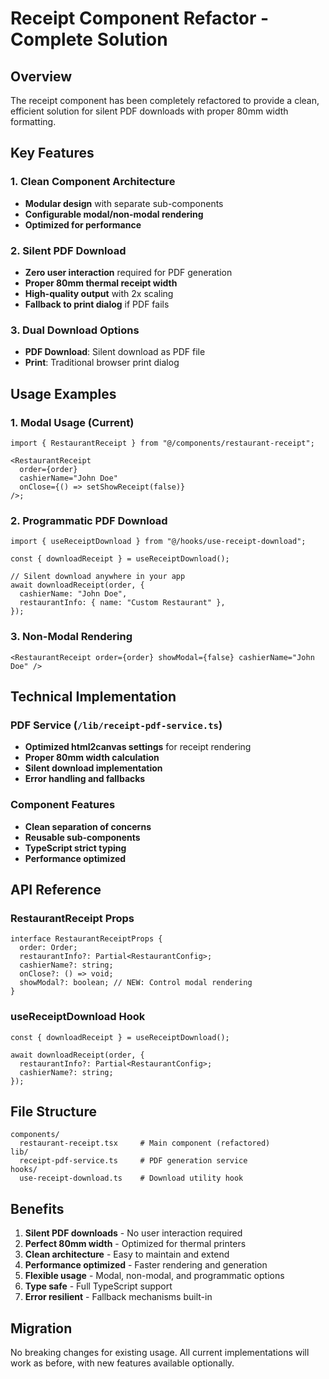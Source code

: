 # Receipt Component Refactor - Complete Solution

## Overview

The receipt component has been completely refactored to provide a clean, efficient solution for silent PDF downloads with proper 80mm width formatting.

## Key Features

### 1. Clean Component Architecture

- **Modular design** with separate sub-components
- **Configurable modal/non-modal rendering**
- **Optimized for performance**

### 2. Silent PDF Download

- **Zero user interaction** required for PDF generation
- **Proper 80mm thermal receipt width**
- **High-quality output** with 2x scaling
- **Fallback to print dialog** if PDF fails

### 3. Dual Download Options

- **PDF Download**: Silent download as PDF file
- **Print**: Traditional browser print dialog

## Usage Examples

### 1. Modal Usage (Current)

```tsx
import { RestaurantReceipt } from "@/components/restaurant-receipt";

<RestaurantReceipt
  order={order}
  cashierName="John Doe"
  onClose={() => setShowReceipt(false)}
/>;
```

### 2. Programmatic PDF Download

```tsx
import { useReceiptDownload } from "@/hooks/use-receipt-download";

const { downloadReceipt } = useReceiptDownload();

// Silent download anywhere in your app
await downloadReceipt(order, {
  cashierName: "John Doe",
  restaurantInfo: { name: "Custom Restaurant" },
});
```

### 3. Non-Modal Rendering

```tsx
<RestaurantReceipt order={order} showModal={false} cashierName="John Doe" />
```

## Technical Implementation

### PDF Service (`/lib/receipt-pdf-service.ts`)

- **Optimized html2canvas settings** for receipt rendering
- **Proper 80mm width calculation**
- **Silent download implementation**
- **Error handling and fallbacks**

### Component Features

- **Clean separation of concerns**
- **Reusable sub-components**
- **TypeScript strict typing**
- **Performance optimized**

## API Reference

### RestaurantReceipt Props

```tsx
interface RestaurantReceiptProps {
  order: Order;
  restaurantInfo?: Partial<RestaurantConfig>;
  cashierName?: string;
  onClose?: () => void;
  showModal?: boolean; // NEW: Control modal rendering
}
```

### useReceiptDownload Hook

```tsx
const { downloadReceipt } = useReceiptDownload();

await downloadReceipt(order, {
  restaurantInfo?: Partial<RestaurantConfig>;
  cashierName?: string;
});
```

## File Structure

```
components/
  restaurant-receipt.tsx     # Main component (refactored)
lib/
  receipt-pdf-service.ts     # PDF generation service
hooks/
  use-receipt-download.ts    # Download utility hook
```

## Benefits

1. **Silent PDF downloads** - No user interaction required
2. **Perfect 80mm width** - Optimized for thermal printers
3. **Clean architecture** - Easy to maintain and extend
4. **Performance optimized** - Faster rendering and generation
5. **Flexible usage** - Modal, non-modal, and programmatic options
6. **Type safe** - Full TypeScript support
7. **Error resilient** - Fallback mechanisms built-in

## Migration

No breaking changes for existing usage. All current implementations will work as before, with new features available optionally.
